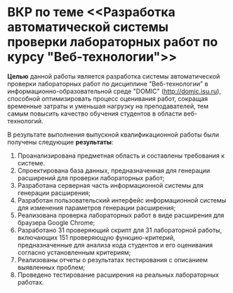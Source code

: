 # ВКР по теме <<Разработка автоматической системы проверки лабораторных работ по курсу "Веб-технологии">>

**Целью** данной работы является разработка системы автоматической проверки лабораторных работ по дисциплине "Веб-технологии" в информационно-образовательной среде "DOMIC" (http://domic.isu.ru), способной оптимизировать процесс оценивания работ, сокращая временные затраты и уменьшая нагрузку на преподавателей, тем самым повысить качество обучения студентов в области веб-технологий.

В результате выполнения выпускной квалификационной работы были получены следующие **результаты**:
1. Проанализирована предметная область и составлены требования к системе.
2. Спроектирована база данных, предназначенная для генерации расширений для проверки лабораторных работ;
3. Разработана серверная часть информационной системы для генерации расширения;
4. Разработан пользовательский интерфейс информационной системы для изменения параметров генерации расширения;
5. Реализована проверка лабораторных работ в виде расширения для браузера Google Chrome;
6. Разработано 31 проверяющий скрипт для 31 лабораторной работы, включающих 151 проверяющую функцию-критерий, предназначенные  для анализа кода студентов и его оценивания согласно установленным критериям;
7. Реализованы отчеты о результатах тестирования с описанием выявленных проблем;
8. Проведено тестирование расширения на реальных лабораторных работах.
